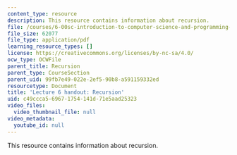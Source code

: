 ```yaml
---
content_type: resource
description: This resource contains information about recursion.
file: /courses/6-00sc-introduction-to-computer-science-and-programming-spring-2011/c49ccca569671754141d71e5aad25323_MIT6_00SCS11_lec06.pdf
file_size: 62077
file_type: application/pdf
learning_resource_types: []
license: https://creativecommons.org/licenses/by-nc-sa/4.0/
ocw_type: OCWFile
parent_title: Recursion
parent_type: CourseSection
parent_uid: 99fb7e49-022e-2ef5-90b8-a591159332ed
resourcetype: Document
title: 'Lecture 6 handout: Recursion'
uid: c49ccca5-6967-1754-141d-71e5aad25323
video_files:
  video_thumbnail_file: null
video_metadata:
  youtube_id: null
---
```

This resource contains information about recursion.